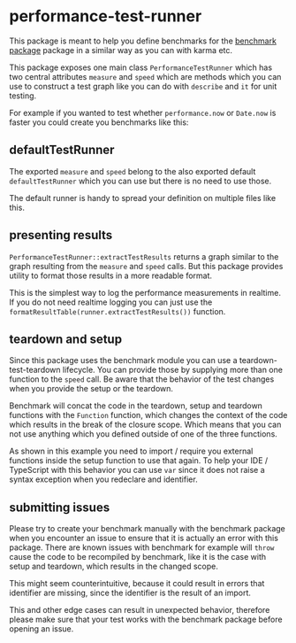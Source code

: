 # performance-test-runner

This package is meant to help you define benchmarks for the [benchmark package](https://www.npmjs.com/package/benchmark) package in a similar way as you can with karma etc.

This package exposes one main class `PerformanceTestRunner` which has two central attributes `measure` and `speed` which are methods which you can use to construct a test graph like you can do with `describe` and `it` for unit testing.

For example if you wanted to test whether `performance.now` or `Date.now` is faster you could create you benchmarks like this:

<!-- USEFILE: examples\simple-tests.ts; str => str.replace(/\.\.\/src/g, 'performance-test-runner/lib').replace(/performance-test-runner\/lib\/performance-test-runner/,'performance-test-runner') -->

## defaultTestRunner

The exported `measure` and `speed` belong to the also exported default `defaultTestRunner` which you can use but there is no need to use those.

<!-- USEFILE: examples\create-own.ts; str => str.replace(/\.\.\/src/g, 'performance-test-runner/lib').replace(/performance-test-runner\/lib\/performance-test-runner/,'performance-test-runner') -->

The default runner is handy to spread your definition on multiple files like this.

<!-- USEFILE: examples\spread-definition.ts; str => str.replace(/\.\.\/src/g, 'performance-test-runner/lib').replace(/performance-test-runner\/lib\/performance-test-runner/,'performance-test-runner') -->

## presenting results

`PerformanceTestRunner::extractTestResults` returns a graph similar to the graph resulting from the `measure` and `speed` calls. But this package provides utility to format those results in a more readable format.

<!-- USEFILE: examples\log-results.ts; str => str.replace(/\.\.\/src/g, 'performance-test-runner/lib').replace(/performance-test-runner\/lib\/performance-test-runner/,'performance-test-runner') -->

This is the simplest way to log the performance measurements in realtime. If you do not need realtime logging you can just use the `formatResultTable(runner.extractTestResults())` function.

## teardown and setup

Since this package uses the benchmark module you can use a teardown-test-teardown lifecycle. You can provide those by supplying more than one function to the `speed` call. Be aware that the behavior of the test changes when you provide the setup or the teardown.

Benchmark will concat the code in the teardown, setup and teardown functions with the `Function` function, which changes the context of the code which results in the break of the closure scope. Which means that you can not use anything which you defined outside of one of the three functions.

As shown in this example you need to import / require you external functions inside the setup function to use that again. To help your IDE / TypeScript with this behavior you can use `var` since it does not raise a syntax exception when you redeclare and identifier.

<!-- USEFILE: examples\setup-teardown.ts; str => str.replace(/\.\.\/src/g, 'performance-test-runner/lib').replace(/performance-test-runner\/lib\/performance-test-runner/,'performance-test-runner') -->

## submitting issues
 
Please try to create your benchmark manually with the benchmark package when you encounter an issue to ensure that it is actually an error with this package. There are known issues with benchmark for example will `throw` cause the code to be recompiled by benchmark, like it is the case with setup and teardown, which results in the changed scope.

This might seem counterintuitive, because it could result in errors that identifier are missing, since the identifier is the result of an import.

This and other edge cases can result in unexpected behavior, therefore please make sure that your test works with the benchmark package before opening an issue.
